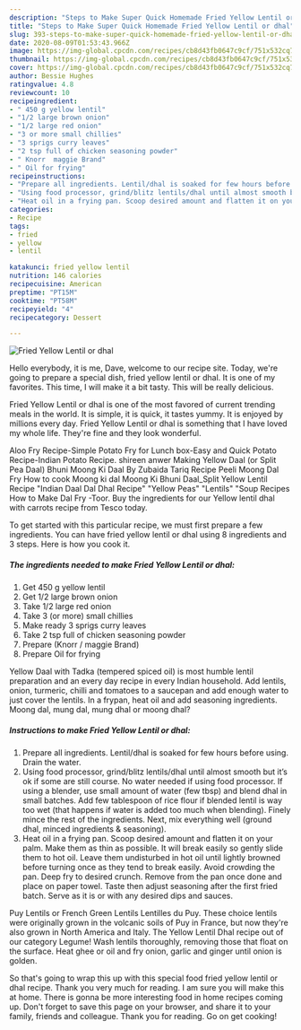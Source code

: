 ```yaml
---
description: "Steps to Make Super Quick Homemade Fried Yellow Lentil or dhal"
title: "Steps to Make Super Quick Homemade Fried Yellow Lentil or dhal"
slug: 393-steps-to-make-super-quick-homemade-fried-yellow-lentil-or-dhal
date: 2020-08-09T01:53:43.966Z
image: https://img-global.cpcdn.com/recipes/cb8d43fb0647c9cf/751x532cq70/fried-yellow-lentil-or-dhal-recipe-main-photo.jpg
thumbnail: https://img-global.cpcdn.com/recipes/cb8d43fb0647c9cf/751x532cq70/fried-yellow-lentil-or-dhal-recipe-main-photo.jpg
cover: https://img-global.cpcdn.com/recipes/cb8d43fb0647c9cf/751x532cq70/fried-yellow-lentil-or-dhal-recipe-main-photo.jpg
author: Bessie Hughes
ratingvalue: 4.8
reviewcount: 10
recipeingredient:
- " 450 g yellow lentil"
- "1/2 large brown onion"
- "1/2 large red onion"
- "3 or more small chillies"
- "3 sprigs curry leaves"
- "2 tsp full of chicken seasoning powder"
- " Knorr  maggie Brand"
- " Oil for frying"
recipeinstructions:
- "Prepare all ingredients. Lentil/dhal is soaked for few hours before using. Drain the water."
- "Using food processor, grind/blitz lentils/dhal until almost smooth but it’s ok if some are still course. No water needed if using food processor. If using a blender, use small amount of water (few tbsp) and blend dhal in small batches. Add few tablespoon of rice flour if blended lentil is way too wet (that happens if water is added too much when blending). Finely mince the rest of the ingredients. Next, mix everything well (ground dhal, minced ingredients &amp; seasoning)."
- "Heat oil in a frying pan. Scoop desired amount and flatten it on your palm. Make them as thin as possible. It will break easily so gently slide them to hot oil. Leave them undisturbed in hot oil until lightly browned before turning once as they tend to break easily. Avoid crowding the pan. Deep fry to desired crunch. Remove from the pan once done and place on paper towel. Taste then adjust seasoning after the first fried batch. Serve as it is or with any desired dips and sauces."
categories:
- Recipe
tags:
- fried
- yellow
- lentil

katakunci: fried yellow lentil 
nutrition: 146 calories
recipecuisine: American
preptime: "PT15M"
cooktime: "PT58M"
recipeyield: "4"
recipecategory: Dessert

---
```



![Fried Yellow Lentil or dhal](https://img-global.cpcdn.com/recipes/cb8d43fb0647c9cf/751x532cq70/fried-yellow-lentil-or-dhal-recipe-main-photo.jpg)

Hello everybody, it is me, Dave, welcome to our recipe site. Today, we're going to prepare a special dish, fried yellow lentil or dhal. It is one of my favorites. This time, I will make it a bit tasty. This will be really delicious.

Fried Yellow Lentil or dhal is one of the most favored of current trending meals in the world. It is simple, it is quick, it tastes yummy. It is enjoyed by millions every day. Fried Yellow Lentil or dhal is something that I have loved my whole life. They're fine and they look wonderful.

Aloo Fry Recipe-Simple Potato Fry for Lunch box-Easy and Quick Potato Recipe-Indian Potato Recipe. shireen anwer Making Yellow Daal (or Split Pea Daal) Bhuni Moong Ki Daal By Zubaida Tariq Recipe Peeli Moong Dal Fry How to cook Moong ki dal Moong Ki Bhuni Daal_Split Yellow Lentil Recipe &#34;Indian Daal Dal Dhal Recipe&#34; &#34;Yellow Peas&#34; &#34;Lentils&#34; &#34;Soup Recipes How to Make Dal Fry -Toor. Buy the ingredients for our Yellow lentil dhal with carrots recipe from Tesco today.


To get started with this particular recipe, we must first prepare a few ingredients. You can have fried yellow lentil or dhal using 8 ingredients and 3 steps. Here is how you cook it.

<!--inarticleads1-->

##### The ingredients needed to make Fried Yellow Lentil or dhal:

1. Get  450 g yellow lentil
1. Get 1/2 large brown onion
1. Take 1/2 large red onion
1. Take 3 (or more) small chillies
1. Make ready 3 sprigs curry leaves
1. Take 2 tsp full of chicken seasoning powder
1. Prepare  (Knorr / maggie Brand)
1. Prepare  Oil for frying


Yellow Daal with Tadka (tempered spiced oil) is most humble lentil preparation and an every day recipe in every Indian household. Add lentils, onion, turmeric, chilli and tomatoes to a saucepan and add enough water to just cover the lentils. In a frypan, heat oil and add seasoning ingredients. Moong dal, mung dal, mung dhal or moong dhal? 

<!--inarticleads2-->

##### Instructions to make Fried Yellow Lentil or dhal:

1. Prepare all ingredients. Lentil/dhal is soaked for few hours before using. Drain the water.
1. Using food processor, grind/blitz lentils/dhal until almost smooth but it’s ok if some are still course. No water needed if using food processor. If using a blender, use small amount of water (few tbsp) and blend dhal in small batches. Add few tablespoon of rice flour if blended lentil is way too wet (that happens if water is added too much when blending). Finely mince the rest of the ingredients. Next, mix everything well (ground dhal, minced ingredients &amp; seasoning).
1. Heat oil in a frying pan. Scoop desired amount and flatten it on your palm. Make them as thin as possible. It will break easily so gently slide them to hot oil. Leave them undisturbed in hot oil until lightly browned before turning once as they tend to break easily. Avoid crowding the pan. Deep fry to desired crunch. Remove from the pan once done and place on paper towel. Taste then adjust seasoning after the first fried batch. Serve as it is or with any desired dips and sauces.


Puy Lentils or French Green Lentils Lentilles du Puy. These choice lentils were originally grown in the volcanic soils of Puy in France, but now they&#39;re also grown in North America and Italy. The Yellow Lentil Dhal recipe out of our category Legume! Wash lentils thoroughly, removing those that float on the surface. Heat ghee or oil and fry onion, garlic and ginger until onion is golden. 

So that's going to wrap this up with this special food fried yellow lentil or dhal recipe. Thank you very much for reading. I am sure you will make this at home. There is gonna be more interesting food in home recipes coming up. Don't forget to save this page on your browser, and share it to your family, friends and colleague. Thank you for reading. Go on get cooking!
